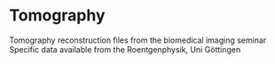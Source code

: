 # Tomography
Tomography reconstruction files from the biomedical imaging seminar
Specific data available from the Roentgenphysik, Uni Göttingen
